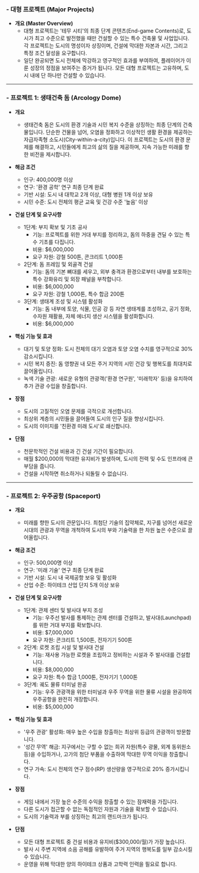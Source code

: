 ### - 대형 프로젝트 (Major Projects)

- **개요 (Master Overview)**
    - 대형 프로젝트는 '테무 시티'의 최종 단계 콘텐츠(End-game Contents)로, 도시가 최고 수준으로 발전했을 때만 건설할 수 있는 특수 건축물 및 사업입니다. 각 프로젝트는 도시의 명성이자 상징이며, 건설에 막대한 자본과 시간, 그리고 특정 조건 달성을 요구합니다.
    - 일단 완공되면 도시 전체에 막강하고 영구적인 효과를 부여하여, 플레이어가 이룬 성장의 정점을 보여주는 증거가 됩니다. 모든 대형 프로젝트는 고유하며, 도시 내에 단 하나만 건설할 수 있습니다.

---

### - 프로젝트 1: 생태건축 돔 (Arcology Dome)

- **개요**
    - 생태건축 돔은 도시의 환경 기술과 시민 복지 수준을 상징하는 최종 단계의 건축물입니다. 단순한 건물을 넘어, 오염을 정화하고 이상적인 생활 환경을 제공하는 자급자족형 소도시(City-within-a-city)입니다. 이 프로젝트는 도시의 환경 문제를 해결하고, 시민들에게 최고의 삶의 질을 제공하며, 지속 가능한 미래를 향한 비전을 제시합니다.

- **해금 조건**
    - 인구: 400,000명 이상
    - 연구: '환경 공학' 연구 최종 단계 완료
    - 기반 시설: 도시 내 대학교 2개 이상, 대형 병원 1개 이상 보유
    - 시민 수준: 도시 전체의 평균 교육 및 건강 수준 '높음' 이상

- **건설 단계 및 요구사항**
    - 1단계: 부지 확보 및 기초 공사
        - 기능: 프로젝트를 위한 거대 부지를 정리하고, 돔의 하중을 견딜 수 있는 특수 기초를 다집니다.
        - 비용: $6,000,000
        - 요구 자원: 강철 500톤, 콘크리트 1,000톤
    - 2단계: 돔 프레임 및 외골격 건설
        - 기능: 돔의 기본 뼈대를 세우고, 외부 충격과 환경으로부터 내부를 보호하는 특수 강화유리 및 외장 패널을 부착합니다.
        - 비용: $6,000,000
        - 요구 자원: 강철 1,000톤, 특수 합금 200톤
    - 3단계: 생태계 조성 및 시스템 활성화
        - 기능: 돔 내부에 토양, 식물, 인공 강 등 자연 생태계를 조성하고, 공기 정화, 수자원 재활용, 자체 에너지 생산 시스템을 활성화합니다.
        - 비용: $6,000,000

- **핵심 기능 및 효과**
    - 대기 및 토양 정화: 도시 전체의 대기 오염과 토양 오염 수치를 영구적으로 30% 감소시킵니다.
    - 시민 복지 증진: 돔 영향권 내 모든 주거 지역의 시민 건강 및 행복도를 최대치로 끌어올립니다.
    - 녹색 기술 관광: 새로운 유형의 관광객('환경 연구원', '미래학자' 등)을 유치하여 추가 관광 수입을 창출합니다.

- **장점**
    - 도시의 고질적인 오염 문제를 극적으로 개선합니다.
    - 최상위 계층의 시민들을 끌어들여 도시의 인구 질을 향상시킵니다.
    - 도시의 이미지를 '친환경 미래 도시'로 쇄신합니다.

- **단점**
    - 천문학적인 건설 비용과 긴 건설 기간이 필요합니다.
    - 매월 $200,000의 막대한 유지비가 발생하며, 도시의 전력 및 수도 인프라에 큰 부담을 줍니다.
    - 건설을 시작하면 취소하거나 되돌릴 수 없습니다.

---

### - 프로젝트 2: 우주공항 (Spaceport)

- **개요**
    - 미래를 향한 도시의 관문입니다. 최첨단 기술의 집약체로, 지구를 넘어선 새로운 시대의 관광과 무역을 개척하여 도시의 부와 기술력을 한 차원 높은 수준으로 끌어올립니다.

- **해금 조건**
    - 인구: 500,000명 이상
    - 연구: '미래 기술' 연구 최종 단계 완료
    - 기반 시설: 도시 내 국제공항 보유 및 활성화
    - 산업 수준: 하이테크 산업 단지 5개 이상 보유

- **건설 단계 및 요구사항**
    - 1단계: 관제 센터 및 발사대 부지 조성
        - 기능: 우주선 발사를 통제하는 관제 센터를 건설하고, 발사대(Launchpad)를 위한 거대 부지를 확보합니다.
        - 비용: $7,000,000
        - 요구 자원: 콘크리트 1,500톤, 전자기기 500톤
    - 2단계: 로켓 조립 시설 및 발사대 건설
        - 기능: 재사용 가능한 로켓을 조립하고 정비하는 시설과 주 발사대를 건설합니다.
        - 비용: $8,000,000
        - 요구 자원: 특수 합금 1,000톤, 전자기기 1,000톤
    - 3단계: 궤도 물류 터미널 완공
        - 기능: 우주 관광객을 위한 터미널과 우주 무역을 위한 물류 시설을 완공하여 우주공항을 완전히 개장합니다.
        - 비용: $5,000,000

- **핵심 기능 및 효과**
    - '우주 관광' 활성화: 매우 높은 수입을 창출하는 최상위 등급의 관광객이 방문합니다.
    - '성간 무역' 해금: 지구에서는 구할 수 없는 희귀 자원(특수 광물, 외계 동위원소 등)을 수입하거나, 고가의 첨단 부품을 수출하여 막대한 무역 이익을 창출합니다.
    - 연구 가속: 도시 전체의 연구 점수(RP) 생산량을 영구적으로 20% 증가시킵니다.

- **장점**
    - 게임 내에서 가장 높은 수준의 수익을 창출할 수 있는 잠재력을 가집니다.
    - 다른 도시가 접근할 수 없는 독점적인 자원과 기술을 확보할 수 있습니다.
    - 도시의 기술력과 부를 상징하는 최고의 랜드마크가 됩니다.

- **단점**
    - 모든 대형 프로젝트 중 건설 비용과 유지비($300,000/월)가 가장 높습니다.
    - 발사 시 주변 지역에 소음 공해를 유발하여 주거 지역의 행복도를 일부 감소시킬 수 있습니다.
    - 운영을 위해 막대한 양의 하이테크 상품과 고학력 인력을 필요로 합니다.